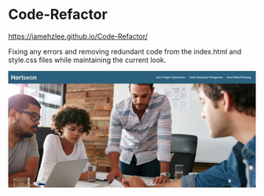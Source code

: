 # Code-Refactor

https://jamehzlee.github.io/Code-Refactor/

Fixing any errors and removing redundant code from the index.html and style.css files while maintaining the current look.

![header](./assets/images/header-div.png)